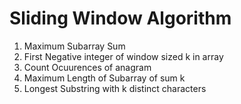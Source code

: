 # Sliding Window Algorithm
01. Maximum Subarray Sum
02. First Negative integer of window sized k in array
03. Count Ocuurences of anagram
04. Maximum Length of Subarray of sum k
05. Longest Substring with k distinct characters
